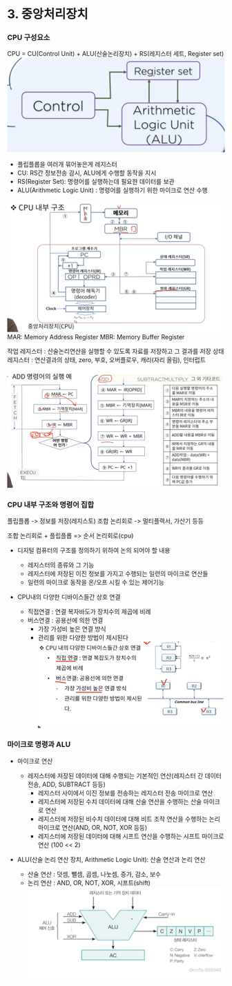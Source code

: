 # 3. 중앙처리장치

### CPU 구성요소 
CPU = CU(Control Unit) + ALU(산술논리장치) + RS(레지스터 세트, Register set)
![](2021-12-18-09-22-25.png)

* 플립플롭을 여러개 묶어놓은게 레지스터
* CU: RS간 정보전송 감시, ALU에게 수행할 동작을 지시
* RS(Register Set): 명령어를 실행하는데 필요한 데이터를 보관
* ALU(Arithmetic Logic Unit) : 명령어를 실행하기 위한 마이크로 연산 수행


![](2021-12-18-09-26-03.png)
MAR: Memory Address Register
MBR: Memory Buffer Register


작업 레지스터 : 산술논리연산을 실행할 수 있도록 자료를 저장하고 그 결과를 저장
상태 레지스터 : 연산결과의 상태, zero, 부호, 오버플로우, 캐리(자리 올림), 인터럽트

![](2021-12-18-09-36-01.png)

### CPU 내부 구조와 명령어 집합

플립플롭 -> 정보를 저장(레지스토)
조합 논리회로 -> 멀티플렉서, 가산기 등등

조합 논리회로 + 플립플롭 => 순서 논리회로(cpu)

* 디지털 컴퓨터의 구조를 정의하기 위하여 논의 되어야 할 내용
  * 레지스터의 종류와 그 기능
  * 레지스터에 저장된 이진 정보를 가지고 수행되는 일련의 마이크로 연산들
  * 일련의 마이크로 동작을 온/오프 시킬 수 있는 제어기능

* CPU내의 다양한 디바이스들간 상호 연결
  * 직접연결 : 연결 복자바도가 장치수의 제곱에 비례
  * 버스연결 : 공용선에 의한 연결
    - 가장 가성비 높은 연결 방식
    - 관리를 위한 다양한 방법이 제시된다
![](2021-12-18-09-49-02.png)

### 마이크로 명령과 ALU

* 마이크로 연산
  * 레지스터에 저장된 데이터에 대해 수행되는 기본적인 연산(레지스터 간 데이터 전송, ADD, SUBTRACT 등등)
    - 레지스터 사이에서 이진 정보를 전송하는 레지스터 전송 마이크로 연산
    - 레지스터에 저장된 수치 데이터에 대해 산술 연산을 수행하는 산술 마이크로 연산
    - 레지스터에 저장된 비수치 데이터에 대해 비트 조작 연산을 수행하는 논리 마이크로 연산(AND, OR, NOT, XOR 등등)
    - 레지스터에 저장된 데이터에 대해 시프트 연산을 수행하는 시프트 마이크로 연산 (100 << 2)

* ALU(산술 논리 연산 장치, Arithmetic Logic Unit): 산술 연산과 논리 연산
  * 산술 연산 : 덧셈, 뺄셈, 곱셈, 나눗셈, 증가, 감소, 보수
  * 논리 연산 : AND, OR, NOT, XOR, 시프트(shift)
  ![](2021-12-18-09-58-54.png)

  